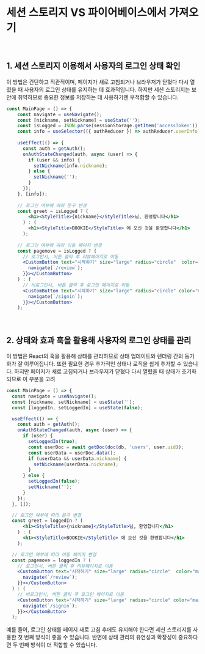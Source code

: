 # 세션 스토리지 VS 파이어베이스에서 가져오기

<br/>

## 1. 세션 스토리지 이용해서 사용자의 로그인 상태 확인

이 방법은 간단하고 직관적이며, 페이지가 새로 고침되거나 브라우저가 닫혔다 다시 열렸을 때 사용자의 로그인 상태를 유지하는 데 효과적입니다. 하지만 세션 스토리지는 보안에 취약하므로 중요한 정보를 저장하는 데 사용하기엔 부적합할 수 있습니다.
```jsx
const MainPage = () => {
    const navigate = useNavigate();
    const [nickname, setNickname] = useState('');
    const isLogged = JSON.parse(sessionStorage.getItem('accessToken'));
    const info = useSelector(({ authReducer }) => authReducer.userInfo);
  
    useEffect(() => {
      const auth = getAuth();
      onAuthStateChanged(auth, async (user) => {
        if (user && info) {
          setNickname(info.nickname); 
        } else {
          setNickname('');
        }
      });
    }, [info]);
      
    // 로그인 여부에 따라 문구 변경
    const greet = isLogged ? (
        <h1><StyleTitle>{nickname}</StyleTitle>님, 환영합니다</h1>
      ) : (
        <h1><StyleTitle>BOOKIE</StyleTitle> 에 오신 것을 환영합니다</h1> 
      );
  
    // 로그인 여부에 따라 이동 페이지 변경
    const pagemove = isLogged ? (
      // 로그인시, 버튼 클릭 후 리뷰페이지로 이동
      <CustomButton text="시작하기" size="large" radius="circle"  color="main" onClick={() => {
        navigate(`/review`);
      }}></CustomButton>
    ) : (
      // 비로그인시, 버튼 클릭 후 로그인 페이지로 이동
      <CustomButton text="시작하기" size="large" radius="circle" color="main" onClick={() => {
        navigate(`/signin`);
      }}></CustomButton>
    );
```

<br/>

## 2. 상태와 효과 훅을 활용해 사용자의 로그인 상태를 관리
이 방법은 React의 훅을 활용해 상태를 관리하므로 상태 업데이트와 렌더링 간의 동기화가 잘 이루어집니다. 또한 필요한 경우 추가적인 상태나 로직을 쉽게 추가할 수 있습니다. 하지만 페이지가 새로 고침되거나 브라우저가 닫혔다 다시 열렸을 때 상태가 초기화되므로 이 부분을 고려

```jsx
const MainPage = () => {
  const navigate = useNavigate();
  const [nickname, setNickname] = useState('');
  const [loggedIn, setLoggedIn] = useState(false);

  useEffect(() => {
    const auth = getAuth();
    onAuthStateChanged(auth, async (user) => {
      if (user) {
        setLoggedIn(true);
        const userDoc = await getDoc(doc(db, 'users', user.uid));
        const userData = userDoc.data();
        if (userData && userData.nickname) {
          setNickname(userData.nickname);
        }
      } else {
        setLoggedIn(false);
        setNickname('');
      }
    });
  }, []);

  // 로그인 여부에 따라 문구 변경
  const greet = loggedIn ? (
      <h1><StyleTitle>{nickname}</StyleTitle>님, 환영합니다</h1>
    ) : (
      <h1><StyleTitle>BOOKIE</StyleTitle> 에 오신 것을 환영합니다</h1> 
    );

  // 로그인 여부에 따라 이동 페이지 변경
  const pagemove = loggedIn ? (
    // 로그인시, 버튼 클릭 후 리뷰페이지로 이동
    <CustomButton text="시작하기" size="large" radius="circle"  color="main" onClick={() => {
      navigate(`/review`);
    }}></CustomButton>
  ) : (
    // 비로그인시, 버튼 클릭 후 로그인 페이지로 이동
    <CustomButton text="시작하기" size="large" radius="circle" color="main" onClick={() => {
      navigate(`/signin`);
    }}></CustomButton>
  );
```

예를 들어, 로그인 상태를 페이지 새로 고침 후에도 유지해야 한다면 세션 스토리지를 사용한 첫 번째 방식이 좋을 수 있습니다. 반면에 상태 관리의 유연성과 확장성이 중요하다면 두 번째 방식이 더 적합할 수 있습니다.
